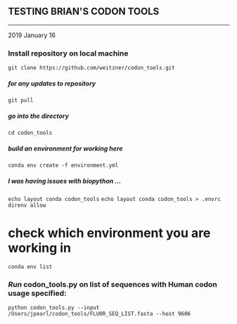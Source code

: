 TESTING BRIAN'S CODON TOOLS 
------
------
2019 January 16

### Install repository on local machine

`git clone https://github.com/weitzner/codon_tools.git`

##### for any updates to repository
`git pull`

##### go into the directory
`cd codon_tools`

##### build an environment for working here
`conda env create -f environment.yml`

##### I was having issues with biopython ...
`echo layout conda codon_tools`
`echo layout conda codon_tools > .envrc`
`direnv allow`

# check which environment you are working in
`conda env list`

### *Run* codon_tools.py on list of sequences with Human codon usage specified:
`python codon_tools.py --input /Users/jpearl/codon_tools/FLUOR_SEQ_LIST.fasta --host 9606`
